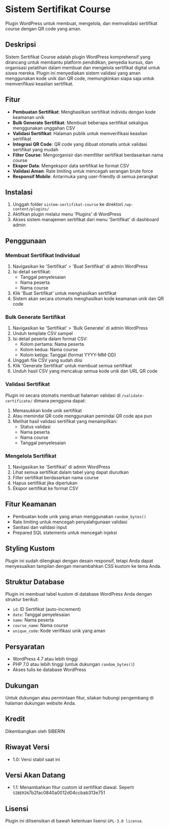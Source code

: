# Sistem Sertifikat Course

Plugin WordPress untuk membuat, mengelola, dan memvalidasi sertifikat course dengan QR code yang aman.

## Deskripsi

Sistem Sertifikat Course adalah plugin WordPress komprehensif yang dirancang untuk membantu platform pendidikan, penyedia kursus, dan organisasi pelatihan dalam membuat dan mengelola sertifikat digital untuk siswa mereka. Plugin ini menyediakan sistem validasi yang aman menggunakan kode unik dan QR code, memungkinkan siapa saja untuk memverifikasi keaslian sertifikat.

## Fitur

- **Pembuatan Sertifikat**: Menghasilkan sertifikat individu dengan kode keamanan unik
- **Bulk Generate Sertifikat**: Membuat beberapa sertifikat sekaligus menggunakan unggahan CSV
- **Validasi Sertifikat**: Halaman publik untuk memverifikasi keaslian sertifikat
- **Integrasi QR Code**: QR code yang dibuat otomatis untuk validasi sertifikat yang mudah
- **Filter Course**: Mengorganisir dan memfilter sertifikat berdasarkan nama course
- **Ekspor Data**: Mengekspor data sertifikat ke format CSV
- **Validasi Aman**: Rate limiting untuk mencegah serangan brute force
- **Responsif Mobile**: Antarmuka yang user-friendly di semua perangkat

## Instalasi

1. Unggah folder `sistem-sertifikat-course` ke direktori `/wp-content/plugins/`
2. Aktifkan plugin melalui menu 'Plugins' di WordPress
3. Akses sistem manajemen sertifikat dari menu 'Sertifikat' di dashboard admin

## Penggunaan

### Membuat Sertifikat Individual

1. Navigasikan ke 'Sertifikat' > 'Buat Sertifikat' di admin WordPress
2. Isi detail sertifikat:
   - Tanggal penyelesaian
   - Nama peserta
   - Nama course
3. Klik 'Buat Sertifikat' untuk menghasilkan sertifikat
4. Sistem akan secara otomatis menghasilkan kode keamanan unik dan QR code

### Bulk Generate Sertifikat

1. Navigasikan ke 'Sertifikat' > 'Bulk Generate' di admin WordPress
2. Unduh template CSV sampel
3. Isi detail peserta dalam format CSV:
   - Kolom pertama: Nama peserta
   - Kolom kedua: Nama course
   - Kolom ketiga: Tanggal (format YYYY-MM-DD)
4. Unggah file CSV yang sudah diisi
5. Klik 'Generate Sertifikat' untuk membuat semua sertifikat
6. Unduh hasil CSV yang mencakup semua kode unik dan URL QR code

### Validasi Sertifikat

Plugin ini secara otomatis membuat halaman validasi di `/validate-certificate/` dimana pengguna dapat:

1. Memasukkan kode unik sertifikat
2. Atau memindai QR code menggunakan pemindai QR code apa pun
3. Melihat hasil validasi sertifikat yang menampilkan:
   - Status validasi
   - Nama peserta
   - Nama course
   - Tanggal penyelesaian

### Mengelola Sertifikat

1. Navigasikan ke 'Sertifikat' di admin WordPress
2. Lihat semua sertifikat dalam tabel yang dapat diurutkan
3. Filter sertifikat berdasarkan nama course
4. Hapus sertifikat jika diperlukan
5. Ekspor sertifikat ke format CSV

## Fitur Keamanan

- Pembuatan kode unik yang aman menggunakan `random_bytes()`
- Rate limiting untuk mencegah penyalahgunaan validasi
- Sanitasi dan validasi input
- Prepared SQL statements untuk mencegah injeksi

## Styling Kustom

Plugin ini sudah dilengkapi dengan desain responsif, tetapi Anda dapat menyesuaikan tampilan dengan menambahkan CSS kustom ke tema Anda.

## Struktur Database

Plugin ini membuat tabel kustom di database WordPress Anda dengan struktur berikut:

- `id`: ID Sertifikat (auto-increment)
- `date`: Tanggal penyelesaian
- `name`: Nama peserta
- `course_name`: Nama course
- `unique_code`: Kode verifikasi unik yang aman

## Persyaratan

- WordPress 4.7 atau lebih tinggi
- PHP 7.0 atau lebih tinggi (untuk dukungan `random_bytes()`)
- Akses tulis ke database WordPress

## Dukungan

Untuk dukungan atau permintaan fitur, silakan hubungi pengembang di halaman dukungan website Anda.

## Kredit

Dikembangkan oleh SIBERIN

## Riwayat Versi

- 1.0: Versi stabil saat ini

## Versi Akan Datang

- 1.1: Menambahkan fitur custom id sertifikat diawal. Seperti `SIBERIN`7b2fac0840a0012d04ccbab313e751

## Lisensi

Plugin ini dilisensikan di bawah ketentuan lisensi `GPL-3.0 license`.
